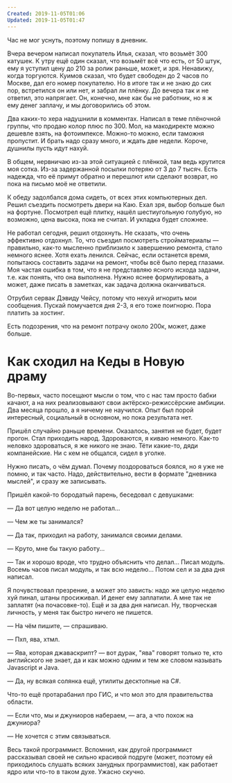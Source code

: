 ```yaml
---
Created: 2019-11-05T01:06
Updated: 2019-11-05T01:47
---
```

Час не мог уснуть, поэтому попишу в дневник.

Вчера вечером написал покупатель Илья, сказал, что возьмёт 300 катушек. К утру ещё один сказал, что возьмёт всё что есть, от 50 штук, ему я уступил цену до 210 за ролик раньше, может, и зря. Ненавижу, когда торгуются. Куимов сказал, что будет свободен до 2 часов по Москве, дал его номер покупателю. Но в итоге так и не знаю до сих пор, встретился он или нет, и забрал ли плёнку. До вечера так и не ответил, это напрягает. Он, конечно, мне как бы не работник, но я ж ему денег заплачу, и мы договорились об этом.

Два каких-то хера надушнили в комментах. Написал в теме плёночной группы, что продаю колор плюс по 300. Мол, на макодиректе можно дешевле взять, на фотоимпексе. Можно-то можно, если таможня пропустит. И брать надо сразу много, и ждать две недели. Короче, душнилы пусть идут нахуй.

В общем, нервничаю из-за этой ситуацией с плёнкой, там ведь крутится моя сотка. Из-за задержанной посылки потеряю от 3 до 7 тысяч. Есть надежда, что её примут обратно и перешлют или сделают возврат, но пока на письмо моё не ответили.

К обеду задолбался дома сидеть, от всех этих компьютерных дел. Решил съездить посмотреть двери на Каю. Ехал зря, выбор больше был на фортуне. Посмотрел ещё плитку, нашёл шестиугольную голубую, но возможно, цена высока, пока не считал. И укладка будет сложнее.

Не работал сегодня, решил отдохнуть. Не сказать, что очень эффективно отдохнул. То, что съездил посмотреть стройматериалы — правильно, как-то мысленно приблизило к завершению ремонта, стало немного яснее. Хотя ехать ленился. Сейчас, если останется время, попытаюсь составить задачи на ремонт, чтобы всё было перед глазами. Моя частая ошибка в том, что я не представляю ясного исхода задачи, т.е. как понять, что она выполнена. Нужно яснее формулировать, а может, даже писать в заметках, как задача должна оканчиваться.

Отрубил сервак Дэвиду Чейсу, потому что нехуй игнорить мои сообщения. Пускай помучается дня 2-3, я его тоже поигнорю. Пора платить за хостинг.

Есть подозрения, что на ремонт потрачу около 200к, может, даже больше.

# Как сходил на Кеды в Новую драму

Во-первых, часто посещают мысли о том, что с нас там просто бабки качают, а на них реализовывают свои актёрско-режиссёрские амбиции. Два месяца прошло, а я ничему не научился. Опыт был порой интересный, социальный в основном, но пока результата нет.

Пришёл случайно раньше времени. Оказалось, занятия не будет, будет прогон. Стал приходить народ. Здороваются, я киваю немного. Как-то неловко здороваться, я же никого не знаю. Тёти какие-то, дяди компанейские. Ни с кем не общался, сидел в уголке.

Нужно писать, о чём думал. Почему поздороваться боялся, но я уже не помню, и так часто. Надо, действительно, вести в формате "дневника мыслей", и сразу же записывать.

Пришёл какой-то бородатый парень, беседовал с девушками:

— Да вот целую неделю не работал...

— Чем же ты занимался?

— Да так, приходил на работу, занимался своими делами.

— Круто, мне бы такую работу...

— Так и хорошо вроде, что трудно объяснить что делал... Писал модуль. Восемь часов писал модуль, и так всю неделю... Потом сел и за два дня написал.

Я почувствовал презрение, а может это зависть: надо же целую неделю хуй пинал, штаны просиживал. И денег ему заплатили. А мне так не заплатят (на почасовке-то). Ещё и за два дня написал. Ну, творческая личность, у меня так быстро ничего не пишется.

— На чём пишите, — спрашиваю.

— Пхп, ява, хтмл.

— Ява, которая джаваскрипт? — вот дурак, "ява" говорят только те, кто английского не знает, да и как можно одним и тем же словом называть Javascript и Java.

— Да, ну всякая солянка ещё, утилиты десктопные на C#.

Что-то ещё протарабанил про ГИС, и что мол это для правительства области.

— Если что, мы и джуниоров набераем, — ага, а что похож на джуниора?

— Не хочется с этим связываться.

Весь такой программист. Вспомнил, как другой программист рассказывал своей не сильно красивой подруге (может, поэтому ей приходилось слушать всяких занудных программистов), как работает ядро или что-то в таком духе. Ужасно скучно.
